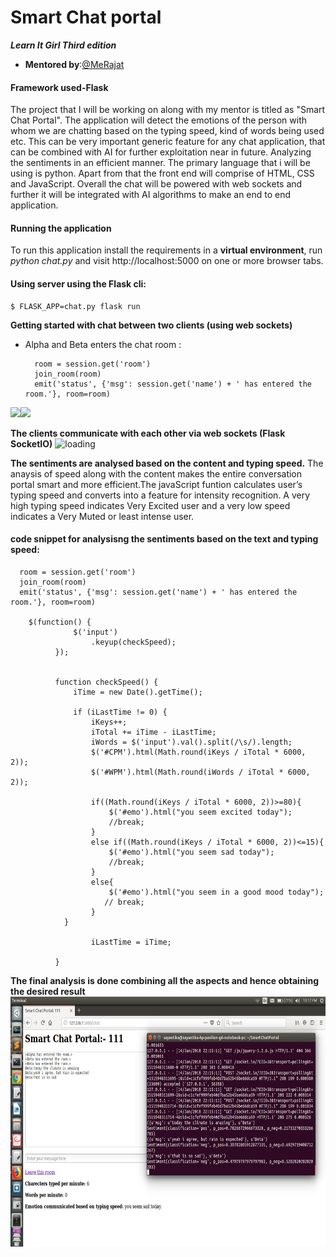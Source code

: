 Smart Chat portal 
===================
**_Learn It Girl Third edition_**
* **Mentored by**:[@MeRajat](https://github.com/MeRajat)
#### Framework used-Flask
The project that I will be working on along with my mentor is titled as "Smart Chat Portal". 
The application will detect the emotions of the person with whom we are chatting based on the typing speed, kind of words being used etc. This can be very important generic feature for any chat application, that can be combined with AI for further exploitation near in future. Analyzing the sentiments in an efficient manner. 
The primary language that i will be using is python. 
Apart from that the front end will comprise of HTML, CSS and JavaScript. 
Overall the chat will be powered with web sockets and further it will be integrated with AI algorithms to make an end to end application.

#### Running the application
To run this application install the requirements in a **virtual environment**, run *python chat.py* and visit http://localhost:5000 on one or more browser tabs.
#### Using server using the Flask cli:
```fancy
$ FLASK_APP=chat.py flask run
```
**Getting started with chat between two clients (using web sockets)**
* Alpha and Beta enters the chat room :

  ```   fancy
    room = session.get('room')
    join_room(room)
    emit('status', {'msg': session.get('name') + ' has entered the room.'}, room=room)
    ```

<img src="https://github.com/sayantikabanik/SmartChatPortal/blob/master/smartchatportal%20output/alpha%20entering.png"  width="400"/><img src="https://github.com/sayantikabanik/SmartChatPortal/blob/master/smartchatportal%20output/beta%20entering.png" width="400"/>

**The clients communicate with each other via web sockets (Flask SocketIO)**
<img src="https://github.com/sayantikabanik/SmartChatPortal/blob/master/smartchatportal%20output/client%20server%20communicating.png" alt="loading" height="300" width="500"/>

**The sentiments are analysed based on the content and typing speed.**
The anaysis of speed along with the content makes the entire conversation portal smart and more efficient.The javaScript funtion calculates user’s typing speed and converts into a feature for intensity recognition. A very high typing speed indicates Very Excited user and a very low speed indicates a Very Muted or least intense user.

#### code snippet for analysisng the sentiments based on the text and typing speed:
         
  ```fancy
    room = session.get('room')
    join_room(room)
    emit('status', {'msg': session.get('name') + ' has entered the room.'}, room=room)

      $(function() {
                $('input')
                    .keyup(checkSpeed);
            });

            
            function checkSpeed() {
                iTime = new Date().getTime();

                if (iLastTime != 0) {
                    iKeys++;
                    iTotal += iTime - iLastTime;
                    iWords = $('input').val().split(/\s/).length;
                    $('#CPM').html(Math.round(iKeys / iTotal * 6000, 2));
                    $('#WPM').html(Math.round(iWords / iTotal * 6000, 2));
                    
                    if((Math.round(iKeys / iTotal * 6000, 2))>=80){
                        $('#emo').html("you seem excited today");
                        //break;
                    }
                    else if((Math.round(iKeys / iTotal * 6000, 2))<=15){
                        $('#emo').html("you seem sad today");
                        //break;
                    }
                    else{
                        $('#emo').html("you seem in a good mood today");
                       // break;
                    }
              }

                    iLastTime = iTime;
              
            }
   ```
**The final analysis is done combining all the aspects and hence obtaining the desired result**
<img src="https://github.com/sayantikabanik/SmartChatPortal/blob/master/smartchatportal%20output/alpha%20analysis.png" lt="loading" height="400" width="700"/>  
